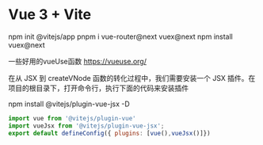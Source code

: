 # Vue 3 + Vite

npm init @vitejs/app
pnpm i vue-router@next vuex@next
npm install vuex@next


一些好用的vueUse函数
https://vueuse.org/


在从 JSX 到 createVNode 函数的转化过程中，我们需要安装一个 JSX 插件。在项目的根目录下，打开命令行，执行下面的代码来安装插件

npm install @vitejs/plugin-vue-jsx -D

```javascript
import vue from '@vitejs/plugin-vue'
import vueJsx from '@vitejs/plugin-vue-jsx';
export default defineConfig({ plugins: [vue(),vueJsx()]})

```

